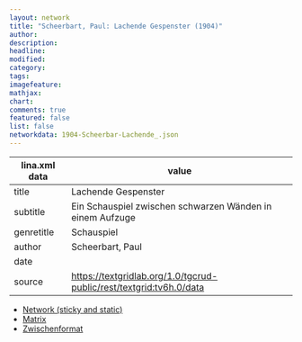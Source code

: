 ```yaml
---
layout: network
title: "Scheerbart, Paul: Lachende Gespenster (1904)"
author:
description:
headline:
modified:
category:
tags:
imagefeature: 
mathjax: 
chart: 
comments: true
featured: false
list: false
networkdata: 1904-Scheerbar-Lachende_.json
---
```

lina.xml data  | value
------------- | -------------
title|Lachende Gespenster
subtitle|Ein Schauspiel zwischen schwarzen Wänden in einem Aufzuge
genretitle|Schauspiel
author|Scheerbart, Paul
date|
source|https://textgridlab.org/1.0/tgcrud-public/rest/textgrid:tv6h.0/data


* [Network (sticky and static)](/network138)
* [Matrix](/matrix138)
* [Zwischenformat](/lina138 )
